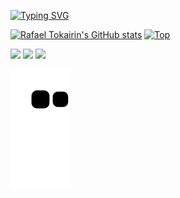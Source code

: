 [![Typing SVG](https://readme-typing-svg.herokuapp.com/?color=00c647&size=35&center=true&vCenter=true&width=1000&lines=HELLO,+MY+NAME+is+Rafael+Palheta+Tokairin;I'm+18+years+old;I'm+from+Londrina,+PR;I+study+Computer+Science+at;+State+University+of+Londrina;BE+WELCOME!+:%29)](https://git.io/typing-svg)

[![Rafael Tokairin's GitHub stats](https://github-readme-stats.vercel.app/api?username=rafatokairin&show_icons=true&count_private=true&title_color=800080&text_color=c9d1d9&icon_color=800080&border_color=c9d1d9&bg_color=161b22)](https://github.com/rafatokairin/github-readme-stats)
[![Top](https://github-readme-stats.vercel.app/api/top-langs/?username=rafatokairin&layout=compact&show_icons=true&count_private=true&title_color=800080&text_color=c9d1d9&icon_color=800080&border_color=c9d1d9&bg_color=161b22)](https://github.com/rafatokairin/github-readme-stats)

<div> 
  <a href="https://www.instagram.com/rafa_tokairin/" target="_blank"><img src="https://img.shields.io/badge/-Instagram-%23E4405F?style=for-the-badge&logo=instagram&logoColor=white" target="_blank"></a>
  <a href = "mailto:rptokairin@gmail.com"><img src="https://img.shields.io/badge/-Gmail-%23333?style=for-the-badge&logo=gmail&logoColor=white" target="_blank"></a>
  <a href="https://www.linkedin.com/in/rafatokairin" target="_blank"><img src="https://img.shields.io/badge/-LinkedIn-%230077B5?style=for-the-badge&logo=linkedin&logoColor=white" target="_blank"></a> 
 
  ![Snake animation](https://github.com/rafatokairin/rafatokairin/blob/output/github-contribution-grid-snake.svg)
 
</div>
